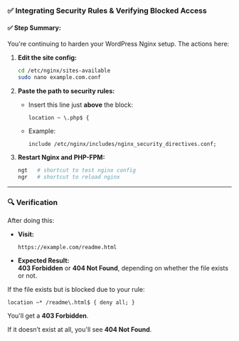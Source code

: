 ### ✅ Integrating Security Rules & Verifying Blocked Access

#### ✅ Step Summary:

You're continuing to harden your WordPress Nginx setup. The actions here:

1. **Edit the site config:**
    
    ```bash
    cd /etc/nginx/sites-available
    sudo nano example.com.conf
    ```
    
2. **Paste the path to security rules:**
    
    - Insert this line just **above** the block:
        
        ```nginx
        location ~ \.php$ {
        ```
        
    - Example:
        
        ```nginx
        include /etc/nginx/includes/nginx_security_directives.conf;
        ```
        
3. **Restart Nginx and PHP-FPM:**
    
    ```bash
    ngt   # shortcut to test nginx config
    ngr   # shortcut to reload nginx
    ```
    

---

### 🔍 Verification

After doing this:

- **Visit:**
    
    ```
    https://example.com/readme.html
    ```
    
- **Expected Result:**  
    **403 Forbidden** or **404 Not Found**, depending on whether the file exists or not.
    

If the file exists but is blocked due to your rule:

```nginx
location ~* /readme\.html$ { deny all; }
```

You'll get a **403 Forbidden**.

If it doesn’t exist at all, you'll see **404 Not Found**.
